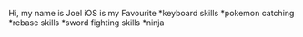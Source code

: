 Hi, my name is Joel
iOS is my Favourite
*keyboard skills
*pokemon catching
*rebase skills
*sword fighting skills
*ninja